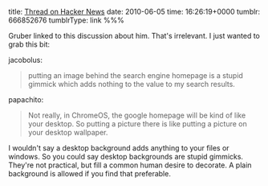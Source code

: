 title: [Thread on Hacker News](http://news.ycombinator.com/item?id=1404034)
date: 2010-06-05
time: 16:26:19+0000
tumblr: 666852676
tumblrType: link
%%%

Gruber linked to this discussion about him. That's irrelevant. I just wanted to grab this bit:

jacobolus: 

> putting an image behind the search engine homepage is a stupid gimmick which adds nothing to the value to my search results.

papachito:

> Not really, in ChromeOS, the google homepage will be kind of like your desktop. So putting a picture there is like putting a picture on your desktop wallpaper. 

I wouldn't say a desktop background adds anything to your files or windows. So you could say desktop backgrounds are stupid gimmicks. They're not practical, but fill a common human desire to decorate. A plain background is allowed if you find that preferable.
